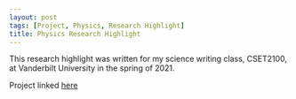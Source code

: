 ```yaml
---
layout: post
tags: [Project, Physics, Research Highlight]
title: Physics Research Highlight
---
```

This research highlight was written for my science writing class, CSET2100, at Vanderbilt University in the spring of 2021.

Project linked [here](https://nbviewer.jupyter.org/github/jeffreycheng3421/jeffreycheng3421.github.io/blob/master/CSET2100/PhysicsResearchHighlight.pdf)
<br><br>

